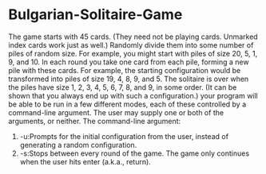 # Bulgarian-Solitaire-Game
The game starts with 45 cards. (They need not be playing cards. Unmarked index cards work just as well.) Randomly divide them into some number of piles of random size. For example, you might start with piles of size 20, 5, 1, 9, and 10. In each round you take one card from each pile, forming a new pile with these cards. For example, the starting configuration would be transformed into piles of size 19, 4, 8, 9, and 5. The solitaire is over when the piles have size 1, 2, 3, 4, 5, 6, 7, 8, and 9, in some order. (It can be shown that you always end up with such a configuration.) your program will be able to be run in a few different modes, each of these controlled by a command-line argument. The user may supply one or both of the arguments, or neither.
The command-line argument:
1. -u:Prompts for the initial configuration from the user, instead of generating a random configuration.
2. -s:Stops between every round of the game. The game only continues when the user hits enter (a.k.a., return).
